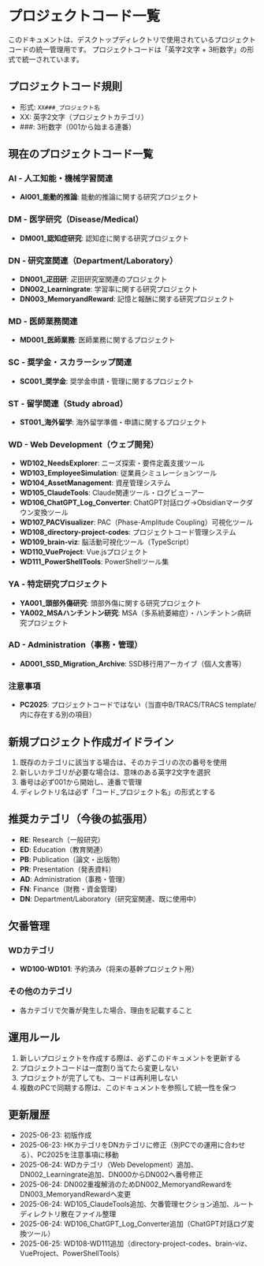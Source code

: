 # プロジェクトコード一覧

このドキュメントは、デスクトップディレクトリで使用されているプロジェクトコードの統一管理用です。
プロジェクトコードは「英字2文字 + 3桁数字」の形式で統一されています。

## プロジェクトコード規則
- 形式: `XX###_プロジェクト名`
- XX: 英字2文字（プロジェクトカテゴリ）
- ###: 3桁数字（001から始まる連番）

## 現在のプロジェクトコード一覧

### AI - 人工知能・機械学習関連
- **AI001_能動的推論**: 能動的推論に関する研究プロジェクト

### DM - 医学研究（Disease/Medical）
- **DM001_認知症研究**: 認知症に関する研究プロジェクト

### DN - 研究室関連（Department/Laboratory）
- **DN001_疋田研**: 疋田研究室関連のプロジェクト
- **DN002_Learningrate**: 学習率に関する研究プロジェクト
- **DN003_MemoryandReward**: 記憶と報酬に関する研究プロジェクト

### MD - 医師業務関連
- **MD001_医師業務**: 医師業務に関するプロジェクト

### SC - 奨学金・スカラーシップ関連
- **SC001_奨学金**: 奨学金申請・管理に関するプロジェクト

### ST - 留学関連（Study abroad）
- **ST001_海外留学**: 海外留学準備・申請に関するプロジェクト

### WD - Web Development（ウェブ開発）
- **WD102_NeedsExplorer**: ニーズ探索・要件定義支援ツール
- **WD103_EmployeeSimulation**: 従業員シミュレーションツール
- **WD104_AssetManagement**: 資産管理システム
- **WD105_ClaudeTools**: Claude関連ツール・ログビューアー
- **WD106_ChatGPT_Log_Converter**: ChatGPT対話ログ→Obsidianマークダウン変換ツール
- **WD107_PACVisualizer**: PAC（Phase-Amplitude Coupling）可視化ツール
- **WD108_directory-project-codes**: プロジェクトコード管理システム
- **WD109_brain-viz**: 脳活動可視化ツール（TypeScript）
- **WD110_VueProject**: Vue.jsプロジェクト
- **WD111_PowerShellTools**: PowerShellツール集

### YA - 特定研究プロジェクト
- **YA001_頭部外傷研究**: 頭部外傷に関する研究プロジェクト
- **YA002_MSAハンチントン研究**: MSA（多系統萎縮症）・ハンチントン病研究プロジェクト

### AD - Administration（事務・管理）
- **AD001_SSD_Migration_Archive**: SSD移行用アーカイブ（個人文書等）

### 注意事項
- **PC2025**: プロジェクトコードではない（当直中B/TRACS/TRACS template/内に存在する別の項目）

## 新規プロジェクト作成ガイドライン

1. 既存のカテゴリに該当する場合は、そのカテゴリの次の番号を使用
2. 新しいカテゴリが必要な場合は、意味のある英字2文字を選択
3. 番号は必ず001から開始し、連番で管理
4. ディレクトリ名は必ず「コード_プロジェクト名」の形式とする

## 推奨カテゴリ（今後の拡張用）
- **RE**: Research（一般研究）
- **ED**: Education（教育関連）
- **PB**: Publication（論文・出版物）
- **PR**: Presentation（発表資料）
- **AD**: Administration（事務・管理）
- **FN**: Finance（財務・資金管理）
- **DN**: Department/Laboratory（研究室関連、既に使用中）

## 欠番管理

### WDカテゴリ
- **WD100-WD101**: 予約済み（将来の基幹プロジェクト用）

### その他のカテゴリ
- 各カテゴリで欠番が発生した場合、理由を記載すること

## 運用ルール

1. 新しいプロジェクトを作成する際は、必ずこのドキュメントを更新する
2. プロジェクトコードは一度割り当てたら変更しない
3. プロジェクトが完了しても、コードは再利用しない
4. 複数のPCで同期する際は、このドキュメントを参照して統一性を保つ

## 更新履歴
- 2025-06-23: 初版作成
- 2025-06-23: HKカテゴリをDNカテゴリに修正（別PCでの運用に合わせる）、PC2025を注意事項に移動
- 2025-06-24: WDカテゴリ（Web Development）追加、DN002_Learningrate追加、DN000からDN002へ番号修正
- 2025-06-24: DN002重複解消のためDN002_MemoryandRewardをDN003_MemoryandRewardへ変更
- 2025-06-24: WD105_ClaudeTools追加、欠番管理セクション追加、ルートディレクトリ散在ファイル整理
- 2025-06-24: WD106_ChatGPT_Log_Converter追加（ChatGPT対話ログ変換ツール）
- 2025-06-25: WD108-WD111追加（directory-project-codes、brain-viz、VueProject、PowerShellTools）